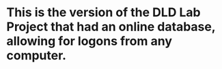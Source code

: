 # This is the version of the DLD Lab Project that had an online database, allowing for logons from any computer.
